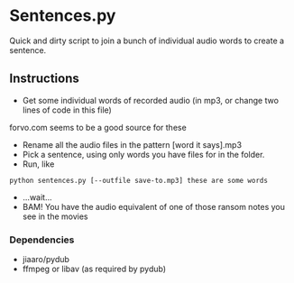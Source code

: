 # Sentences.py

Quick and dirty script to join a bunch of individual audio words to create a sentence.

## Instructions

- Get some individual words of recorded audio (in mp3, or change two lines of code in this file)

forvo.com seems to be a good source for these

- Rename all the audio files in the pattern [word it says].mp3
- Pick a sentence, using only words you have files for in the folder.
- Run, like

``` python sentences.py [--outfile save-to.mp3] these are some words ```

- ...wait...
- BAM! You have the audio equivalent of one of those ransom notes you see in the movies

### Dependencies

- jiaaro/pydub
- ffmpeg or libav (as required by pydub)
